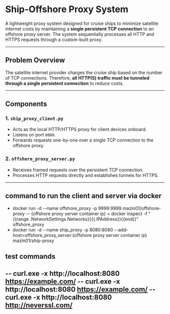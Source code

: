 #  Ship-Offshore Proxy System

A lightweight proxy system designed for cruise ships to minimize satellite internet costs by maintaining a **single persistent TCP connection** to an offshore proxy server. The system sequentially processes all HTTP and HTTPS requests through a custom-built proxy.

---

##  Problem Overview

The satellite internet provider charges the cruise ship based on the number of TCP connections. Therefore, **all HTTP(S) traffic must be tunneled through a single persistent connection** to reduce costs.

---

##  Components

### 1. `ship_proxy_client.py`
- Acts as the local HTTP/HTTPS proxy for client devices onboard.
- Listens on port `8080`.
- Forwards requests one-by-one over a single TCP connection to the offshore proxy.

### 2. `offshore_proxy_server.py`
- Receives framed requests over the persistent TCP connection.
- Processes HTTP requests directly and establishes tunnels for HTTPS.

---
## command to run the client and server via docker
- docker run -d --name offshore_proxy -p 9999:9999 mazin01/offshore-proxy
  -- {offshore proxy server container ip} = docker inspect -f "{{range .NetworkSettings.Networks}}{{.IPAddress}}{{end}}" offshore_proxy
- docker run -d --name ship_proxy -p 8080:8080 --add-host=offshore_proxy_server:{offshore proxy server container ip} mazin01/ship-proxy
## test commands
-- curl.exe -x http://localhost:8080 https://example.com/
-- curl.exe -x http://localhost:8080 https://example.com/
-- curl.exe -x http://localhost:8080 http://neverssl.com/
---   
